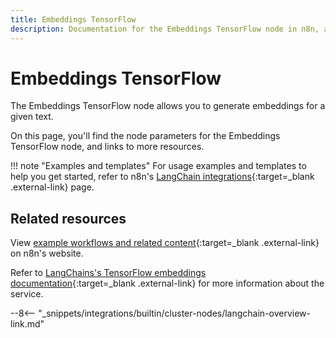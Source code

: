 ```yaml
---
title: Embeddings TensorFlow
description: Documentation for the Embeddings TensorFlow node in n8n, a workflow automation platform. Includes details of operations and configuration, and links to examples and credentials information.
---
```


# Embeddings TensorFlow

The Embeddings TensorFlow node allows you to generate embeddings for a given text.

On this page, you'll find the node parameters for the Embeddings TensorFlow node, and links to more resources.

!!! note "Examples and templates"
	For usage examples and templates to help you get started, refer to n8n's [LangChain integrations](https://n8n.io/integrations/langchain/){:target=_blank .external-link} page.
	
## Related resources

View [example workflows and related content](https://n8n.io/integrations/langchain/){:target=_blank .external-link} on n8n's website.

Refer to [LangChains's TensorFlow embeddings documentation](https://js.langchain.com/docs/modules/data_connection/text_embedding/integrations/tensorflow){:target=_blank .external-link} for more information about the service.

--8<-- "_snippets/integrations/builtin/cluster-nodes/langchain-overview-link.md"
